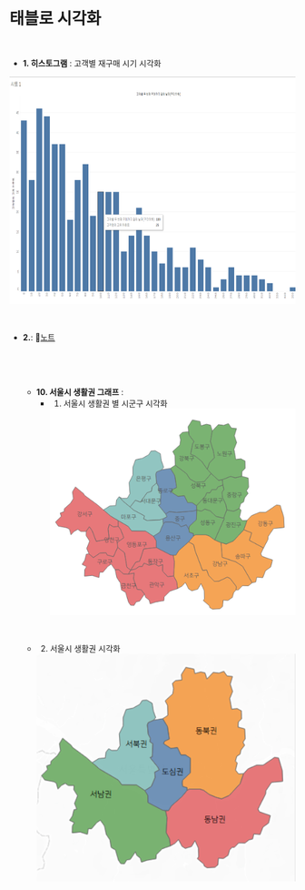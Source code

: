 # 태블로 시각화
&nbsp;
- **1. 히스토그램** : 고객별 재구매 시기 시각화
<img src="https://github.com/DYNPARK/DY/blob/c396998d8c7dee5b49b459c643311fc9ad2027ec/%ED%9E%88%EC%8A%A4%ED%86%A0%EA%B7%B8%EB%9E%A81.png" width="600" height="400">

&nbsp;
- **2.**:  📄[노트](https://www.notion.so/R-82d8003beeaa4511a9c6a02af397ae9d?pvs=4#a79c0592f88f411482b7ebcd1a6ffc9d)
  &nbsp;



  &nbsp;
  &nbsp;
  &nbsp;
  &nbsp;
  &nbsp;
  &nbsp;
  &nbsp;

  &nbsp;
  &nbsp;
  &nbsp;
  &nbsp;
  
  - **10. 서울시 생활권 그래프** :
    - 1.  서울시 생활권 별 시군구 시각화
         <img src="https://github.com/DYNPARK/DY/blob/6770702b4e8641601bf142909c974e83c1db96e9/10map1.png" width="600">
  &nbsp;
    - 2.  서울시 생활권 시각화
         <img src="https://github.com/DYNPARK/DY/blob/6770702b4e8641601bf142909c974e83c1db96e9/10map2.png"  width="600">
  &nbsp;

